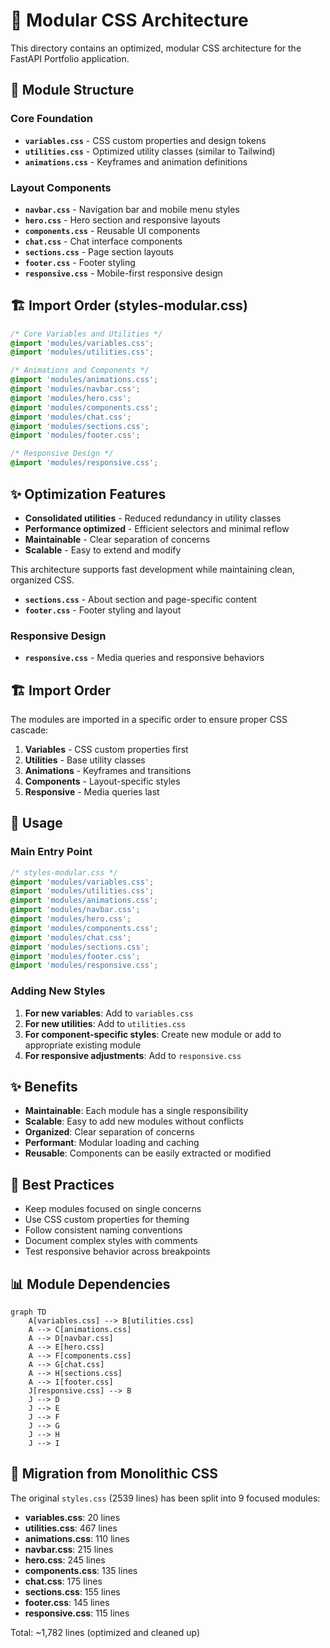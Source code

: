 # 🎨 Modular CSS Architecture

This directory contains an optimized, modular CSS architecture for the FastAPI Portfolio application.

## 📁 Module Structure

### Core Foundation
- **`variables.css`** - CSS custom properties and design tokens
- **`utilities.css`** - Optimized utility classes (similar to Tailwind)
- **`animations.css`** - Keyframes and animation definitions

### Layout Components
- **`navbar.css`** - Navigation bar and mobile menu styles
- **`hero.css`** - Hero section and responsive layouts
- **`components.css`** - Reusable UI components
- **`chat.css`** - Chat interface components
- **`sections.css`** - Page section layouts
- **`footer.css`** - Footer styling
- **`responsive.css`** - Mobile-first responsive design

## 🏗️ Import Order (styles-modular.css)

```css
/* Core Variables and Utilities */
@import 'modules/variables.css';
@import 'modules/utilities.css';

/* Animations and Components */
@import 'modules/animations.css';
@import 'modules/navbar.css';
@import 'modules/hero.css';
@import 'modules/components.css';
@import 'modules/chat.css';
@import 'modules/sections.css';
@import 'modules/footer.css';

/* Responsive Design */
@import 'modules/responsive.css';
```

## ✨ Optimization Features

- **Consolidated utilities** - Reduced redundancy in utility classes
- **Performance optimized** - Efficient selectors and minimal reflow
- **Maintainable** - Clear separation of concerns
- **Scalable** - Easy to extend and modify

This architecture supports fast development while maintaining clean, organized CSS.
- **`sections.css`** - About section and page-specific content
- **`footer.css`** - Footer styling and layout

### Responsive Design
- **`responsive.css`** - Media queries and responsive behaviors

## 🏗️ Import Order

The modules are imported in a specific order to ensure proper CSS cascade:

1. **Variables** - CSS custom properties first
2. **Utilities** - Base utility classes
3. **Animations** - Keyframes and transitions
4. **Components** - Layout-specific styles
5. **Responsive** - Media queries last

## 🔧 Usage

### Main Entry Point
```css
/* styles-modular.css */
@import 'modules/variables.css';
@import 'modules/utilities.css';
@import 'modules/animations.css';
@import 'modules/navbar.css';
@import 'modules/hero.css';
@import 'modules/components.css';
@import 'modules/chat.css';
@import 'modules/sections.css';
@import 'modules/footer.css';
@import 'modules/responsive.css';
```

### Adding New Styles
1. **For new variables**: Add to `variables.css`
2. **For new utilities**: Add to `utilities.css`
3. **For component-specific styles**: Create new module or add to appropriate existing module
4. **For responsive adjustments**: Add to `responsive.css`

## ✨ Benefits

- **Maintainable**: Each module has a single responsibility
- **Scalable**: Easy to add new modules without conflicts
- **Organized**: Clear separation of concerns
- **Performant**: Modular loading and caching
- **Reusable**: Components can be easily extracted or modified

## 🎯 Best Practices

- Keep modules focused on single concerns
- Use CSS custom properties for theming
- Follow consistent naming conventions
- Document complex styles with comments
- Test responsive behavior across breakpoints

## 📊 Module Dependencies

```mermaid
graph TD
    A[variables.css] --> B[utilities.css]
    A --> C[animations.css]
    A --> D[navbar.css]
    A --> E[hero.css]
    A --> F[components.css]
    A --> G[chat.css]
    A --> H[sections.css]
    A --> I[footer.css]
    J[responsive.css] --> B
    J --> D
    J --> E
    J --> F
    J --> G
    J --> H
    J --> I
```

## 🔄 Migration from Monolithic CSS

The original `styles.css` (2539 lines) has been split into 9 focused modules:
- **variables.css**: 20 lines
- **utilities.css**: 467 lines
- **animations.css**: 110 lines
- **navbar.css**: 215 lines
- **hero.css**: 245 lines
- **components.css**: 135 lines
- **chat.css**: 175 lines
- **sections.css**: 155 lines
- **footer.css**: 145 lines
- **responsive.css**: 115 lines

Total: ~1,782 lines (optimized and cleaned up)
